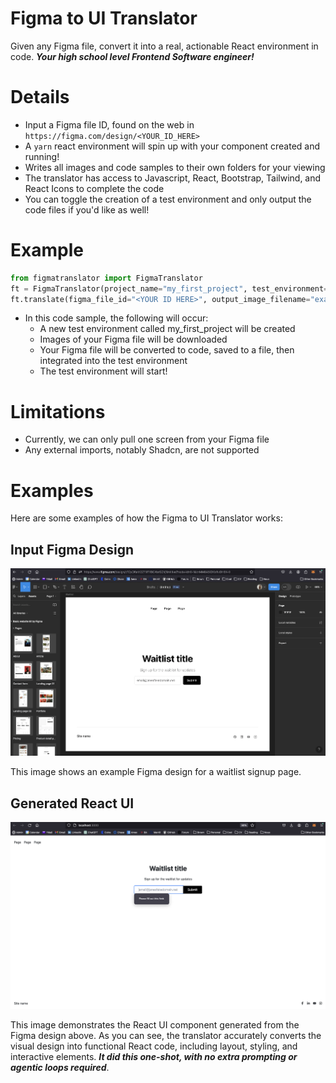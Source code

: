# Figma to UI Translator
Given any Figma file, convert it into a real, actionable React environment in code. ***Your high school level Frontend Software engineer!***

# Details
* Input a Figma file ID, found on the web in `https://figma.com/design/<YOUR_ID_HERE>`
* A `yarn` react environment will spin up with your component created and running!
* Writes all images and code samples to their own folders for your viewing
* The translator has access to Javascript, React, Bootstrap, Tailwind, and React Icons to complete the code
* You can toggle the creation of a test environment and only output the code files if you'd like as well!

# Example
```python
from figmatranslator import FigmaTranslator
ft = FigmaTranslator(project_name="my_first_project", test_environment=True)
ft.translate(figma_file_id="<YOUR ID HERE>", output_image_filename="example.png")
```
* In this code sample, the following will occur:
    * A new test environment called my_first_project will be created
    * Images of your Figma file will be downloaded
    * Your Figma file will be converted to code, saved to a file, then integrated into the test environment
    * The test environment will start!

# Limitations
* Currently, we can only pull one screen from your Figma file
* Any external imports, notably Shadcn, are not supported


# Examples

Here are some examples of how the Figma to UI Translator works:

## Input Figma Design
![Figma Waitlist Design](examples/figma_waitlist.png)

This image shows an example Figma design for a waitlist signup page.

## Generated React UI
![Generated React UI](examples/generated_waitlist.png)

This image demonstrates the React UI component generated from the Figma design above. As you can see, the translator accurately converts the visual design into functional React code, including layout, styling, and interactive elements. ***It did this one-shot, with no extra prompting or agentic loops required***.
